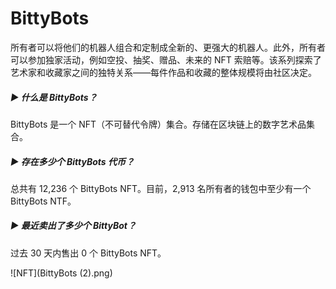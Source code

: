 # BittyBots

所有者可以将他们的机器人组合和定制成全新的、更强大的机器人。此外，所有者可以参加独家活动，例如空投、抽奖、赠品、未来的 NFT 索赔等。该系列探索了艺术家和收藏家之间的独特关系——每件作品和收藏的整体规模将由社区决定。

##### ▶ 什么是 BittyBots？

BittyBots 是一个 NFT（不可替代令牌）集合。存储在区块链上的数字艺术品集合。

##### ▶ 存在多少个 BittyBots 代币？

总共有 12,236 个 BittyBots NFT。目前，2,913 名所有者的钱包中至少有一个 BittyBots NTF。

##### ▶ 最近卖出了多少个 BittyBot？

过去 30 天内售出 0 个 BittyBots NFT。

![NFT](BittyBots (2).png)
